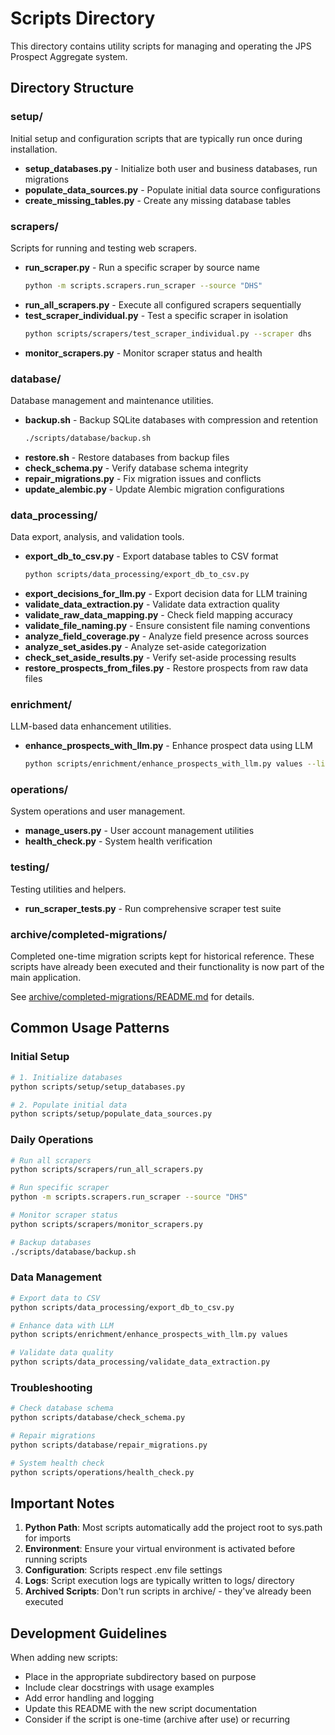 # Scripts Directory

This directory contains utility scripts for managing and operating the JPS Prospect Aggregate system.

## Directory Structure

### setup/
Initial setup and configuration scripts that are typically run once during installation.

- **setup_databases.py** - Initialize both user and business databases, run migrations
- **populate_data_sources.py** - Populate initial data source configurations
- **create_missing_tables.py** - Create any missing database tables

### scrapers/
Scripts for running and testing web scrapers.

- **run_scraper.py** - Run a specific scraper by source name
  ```bash
  python -m scripts.scrapers.run_scraper --source "DHS"
  ```
- **run_all_scrapers.py** - Execute all configured scrapers sequentially
- **test_scraper_individual.py** - Test a specific scraper in isolation
  ```bash
  python scripts/scrapers/test_scraper_individual.py --scraper dhs
  ```
- **monitor_scrapers.py** - Monitor scraper status and health

### database/
Database management and maintenance utilities.

- **backup.sh** - Backup SQLite databases with compression and retention
  ```bash
  ./scripts/database/backup.sh
  ```
- **restore.sh** - Restore databases from backup files
- **check_schema.py** - Verify database schema integrity
- **repair_migrations.py** - Fix migration issues and conflicts
- **update_alembic.py** - Update Alembic migration configurations

### data_processing/
Data export, analysis, and validation tools.

- **export_db_to_csv.py** - Export database tables to CSV format
  ```bash
  python scripts/data_processing/export_db_to_csv.py
  ```
- **export_decisions_for_llm.py** - Export decision data for LLM training
- **validate_data_extraction.py** - Validate data extraction quality
- **validate_raw_data_mapping.py** - Check field mapping accuracy
- **validate_file_naming.py** - Ensure consistent file naming conventions
- **analyze_field_coverage.py** - Analyze field presence across sources
- **analyze_set_asides.py** - Analyze set-aside categorization
- **check_set_aside_results.py** - Verify set-aside processing results
- **restore_prospects_from_files.py** - Restore prospects from raw data files

### enrichment/
LLM-based data enhancement utilities.

- **enhance_prospects_with_llm.py** - Enhance prospect data using LLM
  ```bash
  python scripts/enrichment/enhance_prospects_with_llm.py values --limit 100
  ```

### operations/
System operations and user management.

- **manage_users.py** - User account management utilities
- **health_check.py** - System health verification

### testing/
Testing utilities and helpers.

- **run_scraper_tests.py** - Run comprehensive scraper test suite

### archive/completed-migrations/
Completed one-time migration scripts kept for historical reference. These scripts have already been executed and their functionality is now part of the main application.

See [archive/completed-migrations/README.md](archive/completed-migrations/README.md) for details.

## Common Usage Patterns

### Initial Setup
```bash
# 1. Initialize databases
python scripts/setup/setup_databases.py

# 2. Populate initial data
python scripts/setup/populate_data_sources.py
```

### Daily Operations
```bash
# Run all scrapers
python scripts/scrapers/run_all_scrapers.py

# Run specific scraper
python -m scripts.scrapers.run_scraper --source "DHS"

# Monitor scraper status
python scripts/scrapers/monitor_scrapers.py

# Backup databases
./scripts/database/backup.sh
```

### Data Management
```bash
# Export data to CSV
python scripts/data_processing/export_db_to_csv.py

# Enhance data with LLM
python scripts/enrichment/enhance_prospects_with_llm.py values

# Validate data quality
python scripts/data_processing/validate_data_extraction.py
```

### Troubleshooting
```bash
# Check database schema
python scripts/database/check_schema.py

# Repair migrations
python scripts/database/repair_migrations.py

# System health check
python scripts/operations/health_check.py
```

## Important Notes

1. **Python Path**: Most scripts automatically add the project root to sys.path for imports
2. **Environment**: Ensure your virtual environment is activated before running scripts
3. **Configuration**: Scripts respect .env file settings
4. **Logs**: Script execution logs are typically written to logs/ directory
5. **Archived Scripts**: Don't run scripts in archive/ - they've already been executed

## Development Guidelines

When adding new scripts:
- Place in the appropriate subdirectory based on purpose
- Include clear docstrings with usage examples
- Add error handling and logging
- Update this README with the new script documentation
- Consider if the script is one-time (archive after use) or recurring